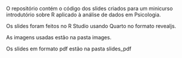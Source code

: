 O repositório contém o código dos slides criados para um minicurso introdutório sobre R aplicado à análise de dados em Psicologia.

Os slides foram feitos no R Studio usando Quarto no formato revealjs.

As imagens usadas estão na pasta images.

Os slides em formato pdf estão na pasta slides_pdf

